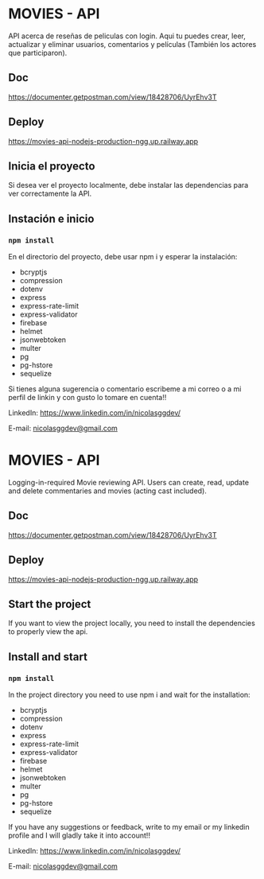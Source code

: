 # MOVIES - API

API acerca de reseñas de peliculas con login. Aqui tu puedes crear, leer, actualizar y eliminar usuarios, comentarios y películas (También los actores que participaron).

## Doc

https://documenter.getpostman.com/view/18428706/UyrEhv3T

## Deploy

https://movies-api-nodejs-production-ngg.up.railway.app

## Inicia el proyecto

Si desea ver el proyecto localmente, debe instalar las dependencias para ver correctamente la API.

## Instación e inicio

### `npm install`

En el directorio del proyecto, debe usar npm i y esperar la instalación:

<ul>
  <li>bcryptjs</li>
  <li>compression</li>
  <li>dotenv</li>
  <li>express</li>
  <li>express-rate-limit</li>
  <li>express-validator</li>
  <li>firebase</li>
  <li>helmet</li>
  <li>jsonwebtoken</li>
  <li>multer</li>
  <li>pg</li>
  <li>pg-hstore</li>
  <li>sequelize</li>
</ul>

Si tienes alguna sugerencia o comentario escribeme a mi correo o a mi perfil de linkin y con gusto lo tomare en cuenta!!

LinkedIn: https://www.linkedin.com/in/nicolasggdev/

E-mail: nicolasggdev@gmail.com

# MOVIES - API

Logging-in-required Movie reviewing API. Users can create, read, update and delete commentaries and movies (acting cast included).

## Doc

https://documenter.getpostman.com/view/18428706/UyrEhv3T

## Deploy

https://movies-api-nodejs-production-ngg.up.railway.app

## Start the project

If you want to view the project locally, you need to install the dependencies to properly view the api.

## Install and start

### `npm install`

In the project directory you need to use npm i and wait for the installation:

<ul>
  <li>bcryptjs</li>
  <li>compression</li>
  <li>dotenv</li>
  <li>express</li>
  <li>express-rate-limit</li>
  <li>express-validator</li>
  <li>firebase</li>
  <li>helmet</li>
  <li>jsonwebtoken</li>
  <li>multer</li>
  <li>pg</li>
  <li>pg-hstore</li>
  <li>sequelize</li>
</ul>

If you have any suggestions or feedback, write to my email or my linkedin profile and I will gladly take it into account!!

LinkedIn: https://www.linkedin.com/in/nicolasggdev/

E-mail: nicolasggdev@gmail.com
